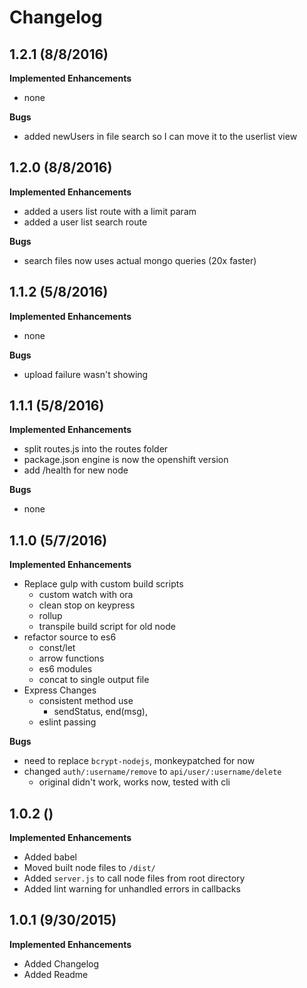 # Changelog

## 1.2.1 (8/8/2016)

**Implemented Enhancements**

- none

**Bugs**

- added newUsers in file search so I can move it to the userlist view

## 1.2.0 (8/8/2016)

**Implemented Enhancements**

- added a users list route with a limit param
- added a user list search route

**Bugs**

- search files now uses actual mongo queries (20x faster)

## 1.1.2 (5/8/2016)

**Implemented Enhancements**

- none

**Bugs**

- upload failure wasn't showing

## 1.1.1 (5/8/2016)

**Implemented Enhancements**

- split routes.js into the routes folder
- package.json engine is now the openshift version
- add /health for new node

**Bugs**

- none

## 1.1.0 (5/7/2016)

**Implemented Enhancements**

- Replace gulp with custom build scripts
  - custom watch with ora
  - clean stop on keypress
  - rollup
  - transpile build script for old node
- refactor source to es6
  - const/let
  - arrow functions
  - es6 modules
  - concat to single output file
- Express Changes
  - consistent method use
    - sendStatus, end(msg),
  - eslint passing

**Bugs**

- need to replace `bcrypt-nodejs`, monkeypatched for now
- changed `auth/:username/remove` to `api/user/:username/delete`
  - original didn't work, works now, tested with cli

## 1.0.2 ()

**Implemented Enhancements**

- Added babel
- Moved built node files to `/dist/`
- Added `server.js` to call node files from root directory
- Added lint warning for unhandled errors in callbacks

## 1.0.1 (9/30/2015)

**Implemented Enhancements**

- Added Changelog
- Added Readme
